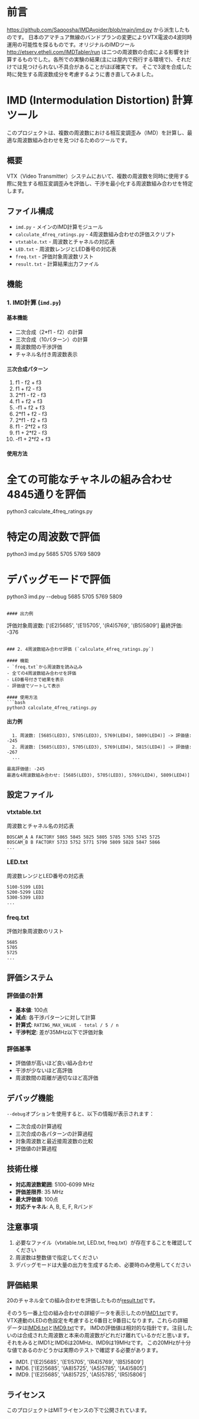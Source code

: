 # 前言
https://github.com/Saqoosha/IMDAvoider/blob/main/imd.py から派生したものです。
日本のアマチュア無線のバンドプランの変更によりVTX電波の4波同時運用の可能性を探るものです。オリジナルのIMDツール http://etserv.etheli.com/IMDTabler/run は二つの周波数の合成による影響を計算するものでした。各所での実験の結果(主には屋内で飛行する環境で)、それだけでは見つけられない不具合があることがほぼ確実です。
そこで3波を合成した時に発生する周波数成分を考慮するように書き直してみました。

# IMD (Intermodulation Distortion) 計算ツール

このプロジェクトは、複数の周波数における相互変調歪み（IMD）を計算し、最適な周波数組み合わせを見つけるためのツールです。

## 概要

VTX（Video Transmitter）システムにおいて、複数の周波数を同時に使用する際に発生する相互変調歪みを評価し、干渉を最小化する周波数組み合わせを特定します。

## ファイル構成

- `imd.py` - メインのIMD計算モジュール
- `calculate_4freq_ratings.py` - 4周波数組み合わせの評価スクリプト
- `vtxtable.txt` - 周波数とチャネルの対応表
- `LED.txt` - 周波数レンジとLED番号の対応表
- `freq.txt` - 評価対象周波数リスト
- `result.txt` - 計算結果出力ファイル

## 機能

### 1. IMD計算 (`imd.py`)

#### 基本機能
- 二次合成（2*f1 - f2）の計算
- 三次合成（10パターン）の計算
- 周波数間の干渉評価
- チャネル名付き周波数表示

#### 三次合成パターン
1. f1 - f2 + f3
2. f1 + f2 - f3
3. 2*f1 - f2 - f3
4. f1 + f2 + f3
5. -f1 + f2 + f3
6. 2*f1 + f2 - f3
7. 2*f1 - f2 + f3
8. f1 - 2*f2 + f3
9. f1 + 2*f2 - f3
10. -f1 + 2*f2 + f3

#### 使用方法

# 全ての可能なチャネルの組み合わせ4845通りを評価
python3 calculate_4freq_ratings.py

# 特定の周波数で評価
python3 imd.py 5685 5705 5769 5809

# デバッグモードで評価
python3 imd.py --debug 5685 5705 5769 5809
```

#### 出力例
```
評価対象周波数: ['(E2)5685', '(E1)5705', '(R4)5769', '(B5)5809']
最終評価: -376
```

### 2. 4周波数組み合わせ評価 (`calculate_4freq_ratings.py`)

#### 機能
- `freq.txt`から周波数を読み込み
- 全ての4周波数組み合わせを評価
- LED番号付きで結果を表示
- 評価値でソートして表示

#### 使用方法
```bash
python3 calculate_4freq_ratings.py
```

#### 出力例
```
  1. 周波数: [5685(LED3), 5705(LED3), 5769(LED4), 5809(LED4)] -> 評価値: -245
  2. 周波数: [5685(LED3), 5705(LED3), 5769(LED4), 5815(LED4)] -> 評価値: -267
  ...

最高評価値: -245
最適な4周波数組み合わせ: [5685(LED3), 5705(LED3), 5769(LED4), 5809(LED4)]
```

## 設定ファイル

### vtxtable.txt
周波数とチャネル名の対応表
```
BOSCAM_A A FACTORY 5865 5845 5825 5805 5785 5765 5745 5725
BOSCAM_B B FACTORY 5733 5752 5771 5790 5809 5828 5847 5866
...
```

### LED.txt
周波数レンジとLED番号の対応表
```
5100-5199 LED1
5200-5299 LED2
5300-5399 LED3
...
```

### freq.txt
評価対象周波数のリスト
```
5685
5705
5725
...
```

## 評価システム

### 評価値の計算
- **基本値**: 100点
- **減点**: 各干渉パターンに対して計算
- **計算式**: `RATING_MAX_VALUE - total / 5 / n`
- **干渉判定**: 差が35MHz以下で評価対象

### 評価基準
- 評価値が高いほど良い組み合わせ
- 干渉が少ないほど高評価
- 周波数間の距離が適切なほど高評価

## デバッグ機能

`--debug`オプションを使用すると、以下の情報が表示されます：
- 二次合成の計算過程
- 三次合成の各パターンの計算過程
- 対象周波数と最近接周波数の比較
- 評価値の計算過程

## 技術仕様

- **対応周波数範囲**: 5100-6099 MHz
- **評価差限界**: 35 MHz
- **最大評価値**: 100点
- **対応チャネル**: A, B, E, F, Rバンド

## 注意事項

1. 必要なファイル（vtxtable.txt, LED.txt, freq.txt）が存在することを確認してください
2. 周波数は整数値で指定してください
3. デバッグモードは大量の出力を生成するため、必要時のみ使用してください

## 評価結果
20のチャネル全ての組み合わせを評価したものが[result.txt](/result.txt)です。

そのうち一番上位の組み合わせの詳細データを表示したのが[IMD1.txt](/IMD1.txt)です。
VTX連動のLEDの色設定を考慮すると6番目と9番目になります。これらの詳細データは[IMD6.txt](/IMD6.txt)と[IMD9.txt](/IMD9.txt)です。
IMDの評価値は相対的な指針です。注目したいのは合成された周波数と本来の周波数がどれだけ離れているかだと思います。それをみるとIMD1とIMD6は20MHz、IMD9は19MHzです。
この20MHzが十分な値であるのかどうかは実際のテストで確認する必要があります。
- IMD1. ['(E2)5685', '(E1)5705', '(R4)5769', '(B5)5809']
- IMD6. ['(E2)5685', '(A8)5725', '(A5)5785', '(A4)5805']
- IMD9. ['(E2)5685', '(A8)5725', '(A5)5785', '(R5)5806']
## ライセンス

このプロジェクトはMITライセンスの下で公開されています。 
